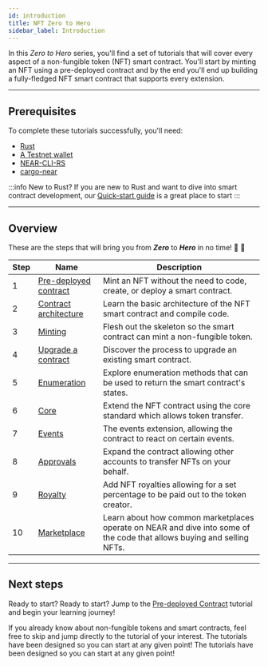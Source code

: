 ```yaml
---
id: introduction
title: NFT Zero to Hero
sidebar_label: Introduction
---
```


In this _Zero to Hero_ series, you'll find a set of tutorials that will cover every aspect of a non-fungible token (NFT) smart contract. You'll start by minting an NFT using a pre-deployed contract and by the end you'll end up building a fully-fledged NFT smart contract that supports every extension.

---

## Prerequisites

To complete these tutorials successfully, you'll need:

- [Rust](https://www.rust-lang.org/tools/install)
- [A Testnet wallet](https://testnet.mynearwallet.com/create)
- [NEAR-CLI-RS](../../4.tools/cli.md#setup)
- [cargo-near](https://github.com/near/cargo-near)

:::info New to Rust? If you are new to Rust and want to dive into smart contract development, our [Quick-start guide](../../2.build/2.smart-contracts/quickstart.md) is a great place to start :::

---

## Overview

These are the steps that will bring you from **_Zero_** to **_Hero_** in no time! 💪 💪

| Step | Name                                                          | Description                                                                                                             |
| ---- | ------------------------------------------------------------- | ----------------------------------------------------------------------------------------------------------------------- |
| 1    | [Pre-deployed contract](/tutorials/nfts/predeployed-contract) | Mint an NFT without the need to code, create, or deploy a smart contract.                                               |
| 2    | [Contract architecture](/tutorials/nfts/skeleton)             | Learn the basic architecture of the NFT smart contract and compile code.                                                |
| 3    | [Minting](/tutorials/nfts/minting)                            | Flesh out the skeleton so the smart contract can mint a non-fungible token.                                             |
| 4    | [Upgrade a contract](/tutorials/nfts/upgrade-contract)        | Discover the process to upgrade an existing smart contract.                                                             |
| 5    | [Enumeration](/tutorials/nfts/enumeration)                    | Explore enumeration methods that can be used to return the smart contract's states.                                     |
| 6    | [Core](/tutorials/nfts/core)                                  | Extend the NFT contract using the core standard which allows token transfer.                                            |
| 7    | [Events](/tutorials/nfts/events)                              | The events extension, allowing the contract to react on certain events.                                                 |
| 8    | [Approvals](/tutorials/nfts/approvals)                        | Expand the contract allowing other accounts to transfer NFTs on your behalf.                                            |
| 9    | [Royalty](/tutorials/nfts/royalty)                            | Add NFT royalties allowing for a set percentage to be paid out to the token creator.                                    |
| 10   | [Marketplace](/tutorials/nfts/marketplace)                    | Learn about how common marketplaces operate on NEAR and dive into some of the code that allows buying and selling NFTs. |

---

## Next steps

Ready to start? Ready to start? Jump to the [Pre-deployed Contract](/tutorials/nfts/predeployed-contract) tutorial and begin your learning journey!

If you already know about non-fungible tokens and smart contracts, feel free to skip and jump directly to the tutorial of your interest. The tutorials have been designed so you can start at any given point! The tutorials have been designed so you can start at any given point!
